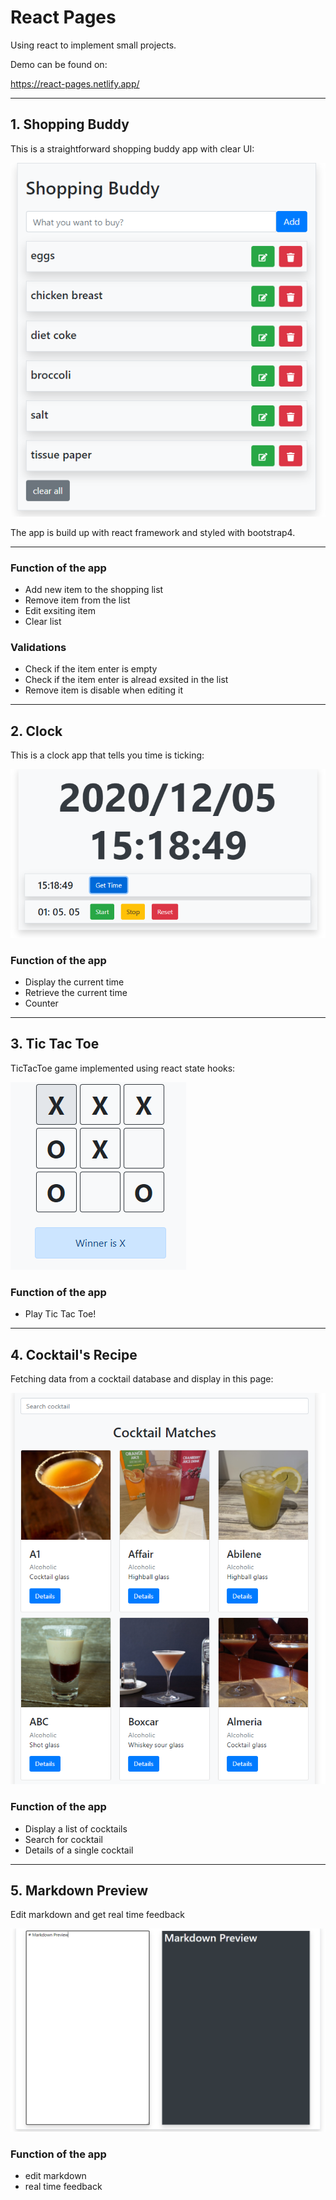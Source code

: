 # React Pages
Using react to implement small projects.

Demo can be found on:

https://react-pages.netlify.app/
***
## 1. Shopping Buddy

This is a straightforward shopping buddy app with clear UI:

![](src/demo/ShoppingBuddyDemo.png)

The app is build up with react framework and styled with bootstrap4.
***
### Function of the app

* Add new item to the shopping list
* Remove item from the list
* Edit exsiting item
* Clear list

### Validations

* Check if the item enter is empty
* Check if the item enter is alread exsited in the list
* Remove item is disable when editing it
***

## 2. Clock
This is a clock app that tells you time is ticking:

![](src/demo/ClockDemo.png)

### Function of the app

* Display the current time
* Retrieve the current time 
* Counter
***

## 3. Tic Tac Toe
TicTacToe game implemented using react state hooks:

![](src/demo/TicTacToeDemo.png)

### Function of the app

* Play Tic Tac Toe!
***

## 4. Cocktail's Recipe
Fetching data from a cocktail database and display in this page:

![](src/demo/CocktailDemo.png)

### Function of the app

* Display a list of cocktails
* Search for cocktail
* Details of a single cocktail
***

## 5. Markdown Preview
Edit markdown and get real time feedback

![](src/demo/MarkdownDemo.png)

### Function of the app

* edit markdown 
* real time feedback

